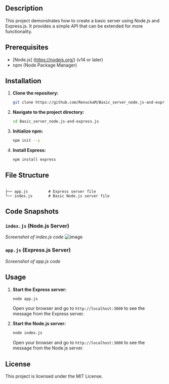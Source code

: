 ## Description
This project demonstrates how to create a basic server using Node.js and Express.js. It provides a simple API that can be extended for more functionality.

## Prerequisites
- [Node.js] (https://nodejs.org/) (v14 or later)
- npm (Node Package Manager)

## Installation

1. **Clone the repository:**
   ```bash
   git clone https://github.com/RenuckaM/Basic_server_node.js-and-express.js.git
   ```

2. **Navigate to the project directory:**
   ```bash
   cd Basic_server_node.js-and-express.js
   ```

3. **Initialize npm:**
   ```bash
   npm init --y
   ```

4. **Install Express:**
   ```bash
   npm install express
   ```

## File Structure
```

├── app.js         # Express server file
└── index.js       # Basic Node.js server file
```

## Code Snapshots

### `index.js` (Node.js Server)

*Screenshot of index.js code*
![image](https://github.com/user-attachments/assets/643f5f13-b9c9-4845-b448-59c68e7c37ed)


### `app.js` (Express.js Server)

*Screenshot of app.js code*

## Usage
1. **Start the Express server:**
   ```bash
   node app.js
   ```
   Open your browser and go to `http://localhost:3000` to see the message from the Express server.

2. **Start the Node.js server:**
   ```bash
   node index.js
   ```
   Open your browser and go to `http://localhost:3000` to see the message from the Node.js server.

## License
This project is licensed under the MIT License.
